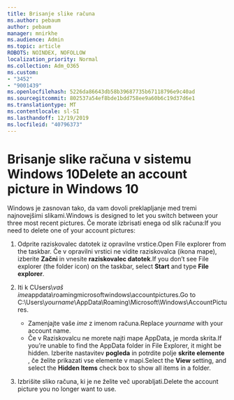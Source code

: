 ```yaml
---
title: Brisanje slike računa
ms.author: pebaum
author: pebaum
manager: mnirkhe
ms.audience: Admin
ms.topic: article
ROBOTS: NOINDEX, NOFOLLOW
localization_priority: Normal
ms.collection: Adm_O365
ms.custom:
- "3452"
- "9001439"
ms.openlocfilehash: 5226da86643db58b39687735b67118796e9c40ad
ms.sourcegitcommit: 802537a54ef8bde1bdd758ee9a60b6c19d37d6e1
ms.translationtype: MT
ms.contentlocale: sl-SI
ms.lasthandoff: 12/19/2019
ms.locfileid: "40796373"
---
```

# <a name="delete-an-account-picture-in-windows-10"></a><span data-ttu-id="59aba-102">Brisanje slike računa v sistemu Windows 10</span><span class="sxs-lookup"><span data-stu-id="59aba-102">Delete an account picture in Windows 10</span></span>

<span data-ttu-id="59aba-103">Windows je zasnovan tako, da vam dovoli preklapljanje med tremi najnovejšimi slikami.</span><span class="sxs-lookup"><span data-stu-id="59aba-103">Windows is designed to let you switch between your three most recent pictures.</span></span> <span data-ttu-id="59aba-104">Če morate izbrisati enega od slik računa:</span><span class="sxs-lookup"><span data-stu-id="59aba-104">If you need to delete one of your account pictures:</span></span>

1. <span data-ttu-id="59aba-105">Odprite raziskovalec datotek iz opravilne vrstice.</span><span class="sxs-lookup"><span data-stu-id="59aba-105">Open File explorer from the taskbar.</span></span> <span data-ttu-id="59aba-106">Če v opravilni vrstici ne vidite raziskovalca (ikona mape), izberite **Začni** in vnesite **raziskovalec datotek**.</span><span class="sxs-lookup"><span data-stu-id="59aba-106">If you don’t see File explorer (the folder icon) on the taskbar, select **Start** and type **File explorer**.</span></span>

2. <span data-ttu-id="59aba-107">Iti k CUsers\\*vaš ime*appdata\roamingmicrosoftwindows\accountpictures.</span><span class="sxs-lookup"><span data-stu-id="59aba-107">Go to C:\Users\\*yourname*\AppData\Roaming\Microsoft\Windows\AccountPictures.</span></span> 
    - <span data-ttu-id="59aba-108">Zamenjajte vaše *ime* z imenom računa.</span><span class="sxs-lookup"><span data-stu-id="59aba-108">Replace *yourname* with your account name.</span></span>
    - <span data-ttu-id="59aba-109">Če v Raziskovalcu ne morete najti mape AppData, je morda skrita.</span><span class="sxs-lookup"><span data-stu-id="59aba-109">If you’re unable to find the AppData folder in File Explorer, it might be hidden.</span></span> <span data-ttu-id="59aba-110">Izberite nastavitev **pogleda** in potrdite polje **skrite elemente** , če želite prikazati vse elemente v mapi.</span><span class="sxs-lookup"><span data-stu-id="59aba-110">Select the **View** setting, and select the **Hidden Items** check box to show all items in a folder.</span></span>

3. <span data-ttu-id="59aba-111">Izbrišite sliko računa, ki je ne želite več uporabljati.</span><span class="sxs-lookup"><span data-stu-id="59aba-111">Delete the account picture you no longer want to use.</span></span>
 
 